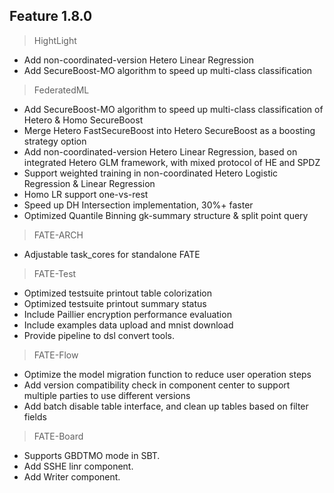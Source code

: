 ## Feature 1.8.0
> HightLight
* Add non-coordinated-version Hetero Linear Regression
* Add SecureBoost-MO algorithm to speed up multi-class classification

> FederatedML 
* Add SecureBoost-MO algorithm to speed up multi-class classification of Hetero & Homo SecureBoost
* Merge Hetero FastSecureBoost into Hetero SecureBoost as a boosting strategy option
* Add non-coordinated-version Hetero Linear Regression, based on integrated Hetero GLM framework, with mixed protocol of HE and SPDZ
* Support weighted training in non-coordinated Hetero Logistic Regression & Linear Regression
* Homo LR support one-vs-rest
* Speed up DH Intersection implementation, 30%+ faster
* Optimized Quantile Binning gk-summary structure & split point query

> FATE-ARCH
* Adjustable task_cores for standalone FATE

> FATE-Test
* Optimized testsuite printout table colorization
* Optimized testsuite printout summary status
* Include Paillier encryption performance evaluation
* Include examples data upload and mnist download
* Provide pipeline to dsl convert tools.

> FATE-Flow
* Optimize the model migration function to reduce user operation steps
* Add version compatibility check in component center to support multiple parties to use different versions
* Add batch disable table interface, and clean up tables based on filter fields

> FATE-Board
* Supports GBDTMO mode in SBT.
* Add SSHE linr component.
* Add Writer component.

